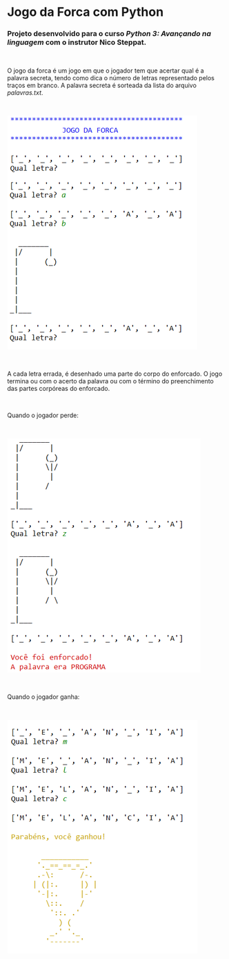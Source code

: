 # Jogo da Forca com Python

### Projeto desenvolvido para o curso *Python 3: Avançando na linguagem* com o instrutor Nico Steppat.


&nbsp;

O jogo da forca é um jogo em que o jogador tem que acertar qual é a palavra secreta, tendo como dica o número de letras representado pelos traços em branco. 
A palavra secreta é sorteada da lista do arquivo *palavras.txt*.


&nbsp;

<img src="img/jogo.png" alt="Imagem do ínicio do jogo"/>


&nbsp;

A cada letra errada, é desenhado uma parte do corpo do enforcado. O jogo termina ou com o acerto da palavra ou com o término do preenchimento das partes corpóreas do enforcado. 


&nbsp;

Quando o jogador perde:


&nbsp;

<img src="img/perdeu.png" alt="Imagem do final do jogo, quando o jogador perde"/>


&nbsp;

Quando o jogador ganha:


&nbsp;

<img src="img/ganhou.png" alt="Imagem do final do jogo, quando o jogador ganha"/>

